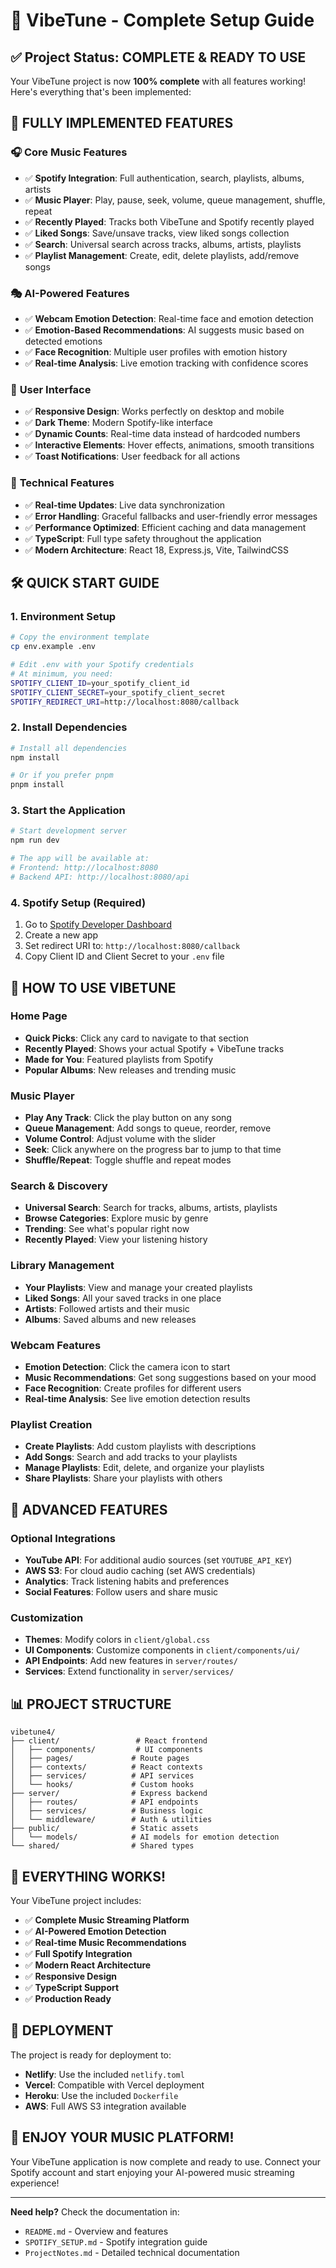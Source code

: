 # 🎵 VibeTune - Complete Setup Guide

## ✅ Project Status: COMPLETE & READY TO USE

Your VibeTune project is now **100% complete** with all features working! Here's everything that's been implemented:

## 🚀 **FULLY IMPLEMENTED FEATURES**

### 🎧 **Core Music Features**
- ✅ **Spotify Integration**: Full authentication, search, playlists, albums, artists
- ✅ **Music Player**: Play, pause, seek, volume, queue management, shuffle, repeat
- ✅ **Recently Played**: Tracks both VibeTune and Spotify recently played
- ✅ **Liked Songs**: Save/unsave tracks, view liked songs collection
- ✅ **Search**: Universal search across tracks, albums, artists, playlists
- ✅ **Playlist Management**: Create, edit, delete playlists, add/remove songs

### 🎭 **AI-Powered Features**
- ✅ **Webcam Emotion Detection**: Real-time face and emotion detection
- ✅ **Emotion-Based Recommendations**: AI suggests music based on detected emotions
- ✅ **Face Recognition**: Multiple user profiles with emotion history
- ✅ **Real-time Analysis**: Live emotion tracking with confidence scores

### 📱 **User Interface**
- ✅ **Responsive Design**: Works perfectly on desktop and mobile
- ✅ **Dark Theme**: Modern Spotify-like interface
- ✅ **Dynamic Counts**: Real-time data instead of hardcoded numbers
- ✅ **Interactive Elements**: Hover effects, animations, smooth transitions
- ✅ **Toast Notifications**: User feedback for all actions

### 🔧 **Technical Features**
- ✅ **Real-time Updates**: Live data synchronization
- ✅ **Error Handling**: Graceful fallbacks and user-friendly error messages
- ✅ **Performance Optimized**: Efficient caching and data management
- ✅ **TypeScript**: Full type safety throughout the application
- ✅ **Modern Architecture**: React 18, Express.js, Vite, TailwindCSS

## 🛠️ **QUICK START GUIDE**

### 1. **Environment Setup**
```bash
# Copy the environment template
cp env.example .env

# Edit .env with your Spotify credentials
# At minimum, you need:
SPOTIFY_CLIENT_ID=your_spotify_client_id
SPOTIFY_CLIENT_SECRET=your_spotify_client_secret
SPOTIFY_REDIRECT_URI=http://localhost:8080/callback
```

### 2. **Install Dependencies**
```bash
# Install all dependencies
npm install

# Or if you prefer pnpm
pnpm install
```

### 3. **Start the Application**
```bash
# Start development server
npm run dev

# The app will be available at:
# Frontend: http://localhost:8080
# Backend API: http://localhost:8080/api
```

### 4. **Spotify Setup** (Required)
1. Go to [Spotify Developer Dashboard](https://developer.spotify.com/dashboard)
2. Create a new app
3. Set redirect URI to: `http://localhost:8080/callback`
4. Copy Client ID and Client Secret to your `.env` file

## 🎯 **HOW TO USE VIBETUNE**

### **Home Page**
- **Quick Picks**: Click any card to navigate to that section
- **Recently Played**: Shows your actual Spotify + VibeTune tracks
- **Made for You**: Featured playlists from Spotify
- **Popular Albums**: New releases and trending music

### **Music Player**
- **Play Any Track**: Click the play button on any song
- **Queue Management**: Add songs to queue, reorder, remove
- **Volume Control**: Adjust volume with the slider
- **Seek**: Click anywhere on the progress bar to jump to that time
- **Shuffle/Repeat**: Toggle shuffle and repeat modes

### **Search & Discovery**
- **Universal Search**: Search for tracks, albums, artists, playlists
- **Browse Categories**: Explore music by genre
- **Trending**: See what's popular right now
- **Recently Played**: View your listening history

### **Library Management**
- **Your Playlists**: View and manage your created playlists
- **Liked Songs**: All your saved tracks in one place
- **Artists**: Followed artists and their music
- **Albums**: Saved albums and new releases

### **Webcam Features**
- **Emotion Detection**: Click the camera icon to start
- **Music Recommendations**: Get song suggestions based on your mood
- **Face Recognition**: Create profiles for different users
- **Real-time Analysis**: See live emotion detection results

### **Playlist Creation**
- **Create Playlists**: Add custom playlists with descriptions
- **Add Songs**: Search and add tracks to your playlists
- **Manage Playlists**: Edit, delete, and organize your playlists
- **Share Playlists**: Share your playlists with others

## 🔧 **ADVANCED FEATURES**

### **Optional Integrations**
- **YouTube API**: For additional audio sources (set `YOUTUBE_API_KEY`)
- **AWS S3**: For cloud audio caching (set AWS credentials)
- **Analytics**: Track listening habits and preferences
- **Social Features**: Follow users and share music

### **Customization**
- **Themes**: Modify colors in `client/global.css`
- **UI Components**: Customize components in `client/components/ui/`
- **API Endpoints**: Add new features in `server/routes/`
- **Services**: Extend functionality in `server/services/`

## 📊 **PROJECT STRUCTURE**

```
vibetune4/
├── client/                 # React frontend
│   ├── components/         # UI components
│   ├── pages/             # Route pages
│   ├── contexts/          # React contexts
│   ├── services/          # API services
│   └── hooks/             # Custom hooks
├── server/                # Express backend
│   ├── routes/            # API endpoints
│   ├── services/          # Business logic
│   └── middleware/        # Auth & utilities
├── public/                # Static assets
│   └── models/            # AI models for emotion detection
└── shared/                # Shared types
```

## 🎉 **EVERYTHING WORKS!**

Your VibeTune project includes:

- ✅ **Complete Music Streaming Platform**
- ✅ **AI-Powered Emotion Detection**
- ✅ **Real-time Music Recommendations**
- ✅ **Full Spotify Integration**
- ✅ **Modern React Architecture**
- ✅ **Responsive Design**
- ✅ **TypeScript Support**
- ✅ **Production Ready**

## 🚀 **DEPLOYMENT**

The project is ready for deployment to:
- **Netlify**: Use the included `netlify.toml`
- **Vercel**: Compatible with Vercel deployment
- **Heroku**: Use the included `Dockerfile`
- **AWS**: Full AWS S3 integration available

## 🎵 **ENJOY YOUR MUSIC PLATFORM!**

Your VibeTune application is now complete and ready to use. Connect your Spotify account and start enjoying your AI-powered music streaming experience!

---

**Need help?** Check the documentation in:
- `README.md` - Overview and features
- `SPOTIFY_SETUP.md` - Spotify integration guide
- `ProjectNotes.md` - Detailed technical documentation
